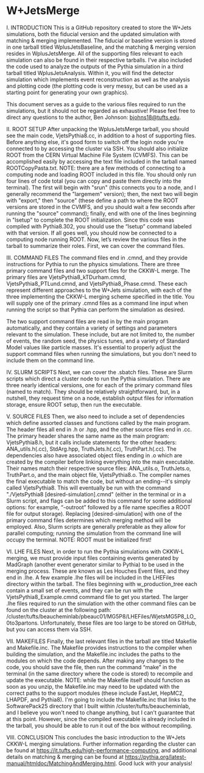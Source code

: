 # W+JetsMerge

I. INTRODUCTION
This is a GitHub repository created to store the W+Jets simulations, both the fiducial version and the updated simulation with matching &amp; merging implemented.  The fiducial or baseline version is stored in one tarball titled WplusJetsBaseline, and the matching &amp; merging version resides in WplusJetsMerge.  All of the supporting files relevant to each simulation can also be found in their respective tarballs.  I've also included the code used to analyze the outputs of the Pythia simulation in a third tarball titled WplusJetsAnalysis.  Within it, you will find the detector simulation which implements event reconstruction as well as the analysis and plotting code (the plotting code is very messy, but can be used as a starting point for generating your own graphics).

This document serves as a guide to the various files required to run the simulations, but it should not be regarded as exhaustive!  Please feel free to direct any questions to the author, Ben Johnson: bjohns18@tufts.edu.

II. ROOT SETUP
After unpacking the WplusJetsMerge tarball, you should see the main code, VjetsPythia8.cc, in addition to a host of supporting files.  Before anything else, it's good form to switch off the login node you're connected to by accessing the cluster via SSH.  You should also initialize ROOT from the CERN Virtual Machine File System (CVMFS).  This can be accomplished easily by accessing the text file included in the tarball named ROOTCopyPasta.txt.  NOTE: there are a few methods of connecting to a computing node and loading ROOT included in this file.  You should only run four lines of code total (you can copy and paste them directly into the terminal).  The first will begin with "srun" (this connects you to a node, and I generally recommend the "largemem" version); then, the next two will begin with "export," then "source" (these define a path to where the ROOT versions are stored in the CVMFS, and you should wait a few seconds after running the "source" command); finally, end with one of the lines beginning in "lsetup" to complete the ROOT initialization.  Since this code was compiled with Pythia8.302, you should use the “lsetup” command labeled with that version.  If all goes well, you should now be connected to a computing node running ROOT.  Now, let’s review the various files in the tarball to summarize their roles.  First, we can cover the command files.

III. COMMAND FILES
The command files end in .cmnd, and they provide instructions for Pythia to run the physics simulations.  There are three primary command files and two support files for the CKKW-L merge.  The primary files are VjetsPythia8_kTDurham.cmnd, VjetsPythia8_PTLund.cmnd, and VjetsPythia8_Phase.cmnd.  These each represent different approaches to the W+Jets simulation, with each of the three implementing the CKKW-L merging scheme specified in the title.  You will supply one of the primary .cmnd files as a command line input when running the script so that Pythia can perform the simulation as desired.

The two support command files are read in by the main program automatically, and they contain a variety of settings and parameters relevant to the simulation.  These include, but are not limited to, the number of events, the random seed, the physics tunes, and a variety of Standard Model values like particle masses.  It's essential to properly adjust the support command files when running the simulations, but you don't need to include them on the command line.

IV. SLURM SCRIPTS
Next, we can cover the .sbatch files.  These are Slurm scripts which direct a cluster node to run the Pythia simulation.  There are three nearly identical versions, one for each of the primary command files (named to match).  They should be relatively straightforward, but, in a nutshell, they request time on a node, establish output files for information storage, ensure ROOT setup, then run the executable.

V. SOURCE FILES
Then, we also need to include a set of dependencies which define assorted classes and functions called by the main program.  The header files all end in .h or .hpp, and the other source files end in .cc.  The primary header shares the same name as the main program: VjetsPythia8.h, but it calls include statements for the other headers: ANA_utils.h(.cc), StdArg.hpp, TruthJets.h(.cc), TruthPart.h(.cc).  The dependencies also have associated object files ending in .o which are created by the compiler before linking everything into the main executable.  Their names match their respective source files: ANA_utils.o, TruthJets.o, TruthPart.o, and the main object file, VjetsPythia8.o.  The compiler names the final executable to match the code, but without an ending--it's simply called VjetsPythia8. This will eventually be run with the command "./VjetsPythia8 [desired-simulation].cmnd" (either in the terminal or in a Slurm script, and flags can be added to this command for some additional options: for example, “-outroot” followed by a file name specifies a ROOT file for output storage).  Replacing [desired-simulation] with one of the primary command files determines which merging method will be employed.  Also, Slurm scripts are generally preferable as they allow for parallel computing; running the simulation from the command line will occupy the terminal.  NOTE: ROOT must be initialized first!

VI. LHE FILES
Next, in order to run the Pythia simulations with CKKW-L merging, we must provide input files containing events generated by MadGraph (another event generator similar to Pythia) to be used in the merging process.  These are known as Les Houches Event files, and they end in .lhe.  A few example .lhe files will be included in the LHEFiles directory within the tarball.  The files beginning with w_production_tree each contain a small set of events, and they can be run with the VjetsPythia8_Example.cmnd command file to get you started.  The larger .lhe files required to run the simulation with the other command files can be found on the cluster at the following path: /cluster/tufts/beaucheminlab/pbeauc01/MG5P8/LHEFiles/WjetsMG5P8_LO_0to3partons.  Unfortunately, these files are too large to be stored on GitHub, but you can access them via SSH.

VII. MAKEFILES
Finally, the last relevant files in the tarball are titled Makefile and Makefile.inc.  The Makefile provides instructions to the compiler when building the simulation, and the Makefile.inc includes the paths to the modules on which the code depends.  After making any changes to the code, you should save the file, then run the command “make” in the terminal (in the same directory where the code is stored) to recompile and update the executable.  NOTE: while the Makefile itself should function as soon as you unzip, the Makefile.inc may need to be updated with the correct paths to the support modules (these include FastJet, HepMC2, LHAPDF, and Pythia8).  I'm going to include the Makefile.inc that links to the SoftwarePack25 directory that I built within /cluster/tufts/beaucheminlab, and I believe you won't need to change anything, but I can't guarantee that at this point.  However, since the compiled executable is already included in the tarball, you should be able to run it out of the box without recompiling.

VIII. CONCLUSION
This concludes the basic introduction to the W+Jets CKKW-L merging simulations.  Further information regarding the cluster can be found at https://it.tufts.edu/high-performance-computing, and additional details on matching &amp; merging can be found at https://pythia.org/latest-manual/htmldoc/MatchingAndMerging.html.  Good luck with your analysis!



